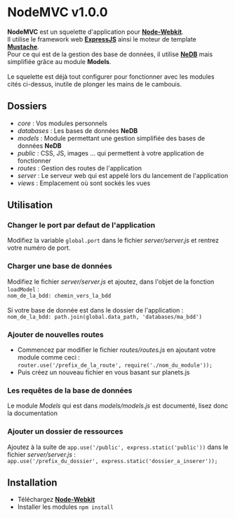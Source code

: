 # NodeMVC v1.0.0
**NodeMVC** est un squelette d'application pour **[Node-Webkit](http://nwjs.io/)**.<br>
Il utilise le framework web **[ExpressJS](http://expressjs.com/)** ainsi le moteur de template **[Mustache](https://mustache.github.io/)**.<br>
Pour ce qui est de la gestion des base de données, il utilise **[NeDB](https://github.com/louischatriot/nedb)** mais simplifiée grâce au module **Models**.<br>
<br>
Le squelette est déjà tout configurer pour fonctionner avec les modules cités ci-dessus, inutile de plonger les mains de le cambouis.


## Dossiers
* *core* : Vos modules personnels
* *databases* : Les bases de données **NeDB**
* *models* : Module permettant une gestion simplifiée des bases de données **NeDB**
* *public* : CSS, JS, images ... qui permettent à votre application de fonctionner
* *routes* : Gestion des routes de l'application
* *server* : Le serveur web qui est appelé lors du lancement de l'application
* *views* : Emplacement où sont sockés les vues


## Utilisation

### Changer le port par defaut de l'application
Modifiez la variable `global.port` dans le fichier *server/server.js* et rentrez votre numéro de port.

### Charger une base de données
Modifiez le fichier *server/server.js* et ajoutez, dans l'objet de la fonction `loadModel` :<br>
`nom_de_la_bdd: chemin_vers_la_bdd`<br>
<br>
Si votre base de donnée est dans le dossier de l'application : <br>
`nom_de_la_bdd: path.join(global.data_path, 'databases/ma_bdd')`

### Ajouter de nouvelles routes
* Commencez par modifier le fichier *routes/routes.js* en ajoutant votre module comme ceci :<br>
`router.use('/prefix_de_la_route', require('./nom_du_module'));`<br>
* Puis créez un nouveau fichier en vous basant sur planets.js

### Les requêtes de la base de données
Le module *Models* qui est dans *models/models.js* est documenté, lisez donc la documentation

### Ajouter un dossier de ressources
Ajoutez à la suite de `app.use('/public', express.static('public'))` dans le fichier *server/server.js* :<br>
`app.use('/prefix_du_dossier', express.static('dossier_a_inserer'));`


## Installation
* Téléchargez **[Node-Webkit](http://nwjs.io/)**
* Installer les modules `npm install`